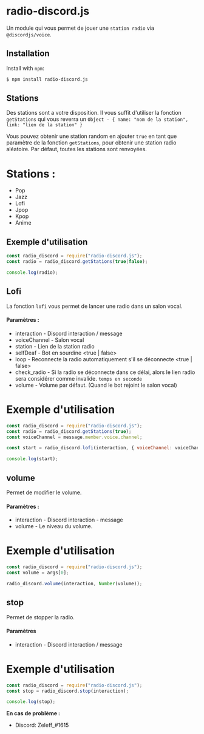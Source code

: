 radio-discord.js
==========
Un module qui vous permet de jouer une `station radio` via `@discordjs/voice`.


Installation
------------

Install with `npm`:

``` bash
$ npm install radio-discord.js
```

Stations
--------

Des stations sont a votre disposition. Il vous suffit d'utiliser la fonction `getStations` qui vous reverra un `Object - { name: "nom de la station", link: "lien de la station" }`

Vous pouvez obtenir une station random en ajouter `true` en tant que paramètre de la fonction `getStations`, pour obtenir une station radio aléatoire.
Par défaut, toutes les stations sont renvoyées.

# Stations :
 * Pop
 * Jazz
 * Lofi
 * Jpop
 * Kpop
 * Anime

## Exemple d'utilisation
```js
const radio_discord = require("radio-discord.js");
const radio = radio_discord.getStations(true|false);

console.log(radio);
```

Lofi
----

La fonction `lofi` vous permet de lancer une radio dans un salon vocal.

#### Paramètres :
* interaction - Discord interaction / message
* voiceChannel - Salon vocal
* station - Lien de la station radio
* selfDeaf - Bot en sourdine <true | false>
* loop - Reconnecte la radio automatiquement s'il se déconnecte <true | false>
* check_radio - Si la radio se déconnecte dans ce délai, alors le lien radio sera considérer comme invalide. `temps en seconde`
* volume - Volume par défaut. (Quand le bot rejoint le salon vocal)

# Exemple d'utilisation
```js
const radio_discord = require("radio-discord.js");
const radio = radio_discord.getStations(true);
const voiceChannel = message.member.voice.channel;

const start = radio_discord.lofi(interaction, { voiceChannel: voiceChannel, station: radio.link, selfDeaf: true, loop: true, check_radio: 10, volume: 70 });

console.log(start);
```

volume
------

Permet de modifier le volume.

#### Paramètres :
* interaction - Discord interaction - message
* volume - Le niveau du volume. <number>

# Exemple d'utilisation
```js
const radio_discord = require("radio-discord.js");
const volume = args[0];

radio_discord.volume(interaction, Number(volume));
```

stop
----

Permet de stopper la radio.

#### Paramètres
* interaction - Discord interaction / message

# Exemple d'utilisation
```js
const radio_discord = require("radio-discord.js");
const stop = radio_discord.stop(interaction);

console.log(stop);
```

**En cas de problème :**
* Discord: Zeleff_#1615